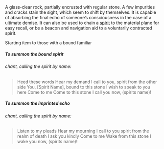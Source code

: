 A glass-clear rock, partially encrusted with regular stone. 
A few impurities and cracks stain the sight, which seem to shift by themselves.
It is capable of absorbing the final echo of someone’s consciousness in the case of a ultimate demise.
It can also be used to chain a [spirit](Spirits) to the material plane for easy recall, or be a beacon and navigation aid to a voluntarily contracted spirit. 

Starting item to those with a bound familiar
##### To summon the bound spirit
######  *chant, calling the spirit by name:*
> Heed these words
> Hear my demand
> I call to you, spirit from the other side
> You, \[Spirit Name], bound to this stone
> I wish to speak to you here
> Come to me
> Come to this stone
> I call you now, (spirits name)!

##### To summon the imprinted echo
######  *chant, calling the spirit by name:*
> Listen to my pleads
> Hear my mourning
> I call to you spirit from the realm of death
> I ask you kindly
> Come to me
> Wake from this stone 
> I wake you now, (spirits name)!
